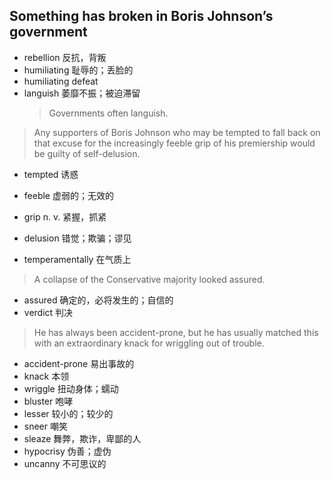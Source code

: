 ## Something has broken in Boris Johnson’s government
- rebellion 反抗，背叛
- humiliating 耻辱的；丢脸的
- humiliating defeat
- languish 萎靡不振；被迫滞留
    > Governments often languish.

> Any supporters of Boris Johnson who may be tempted to fall back on that excuse for the increasingly feeble grip of his premiership would be guilty of self-delusion.

- tempted 诱惑
- feeble  虚弱的；无效的
- grip  n. v. 紧握，抓紧
- delusion 错觉；欺骗；谬见

- temperamentally 在气质上
> A collapse of the Conservative majority looked assured.

- assured 确定的，必将发生的；自信的
- verdict 判决
> He has always been accident-prone, but he has usually matched this with an extraordinary knack for wriggling out of trouble.

- accident-prone 易出事故的
- knack 本领
- wriggle 扭动身体；蠕动
- bluster 咆哮
- lesser 较小的；较少的
- sneer   嘲笑
- sleaze 舞弊，欺诈，卑鄙的人
- hypocrisy  伪善；虚伪
- uncanny 不可思议的
